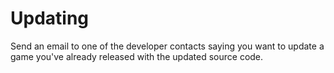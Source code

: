 # Updating

Send an email to one of the developer contacts saying you want to update a game you've already released with the updated
source code.
